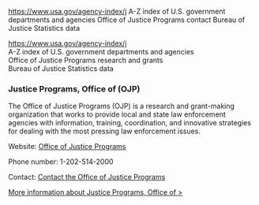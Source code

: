 

https://www.usa.gov/agency-index/j
A-Z index of U.S. government departments and agencies
Office of Justice Programs contact
Bureau of Justice Statistics data

https://www.usa.gov/agency-index/j  
A-Z index of U.S. government departments and agencies  
Office of Justice Programs research and grants  
Bureau of Justice Statistics data  

### Justice Programs, Office of (OJP)  

The Office of Justice Programs (OJP) is a research and grant-making organization that works to provide local and state law enforcement agencies with information, training, coordination, and innovative strategies for dealing with the most pressing law enforcement issues.

Website: [Office of Justice Programs](https://ojp.gov/)

Phone number: 1-202-514-2000

Contact: [Contact the Office of Justice Programs](https://ojp.gov/home/contactus.htm)

[More information about Justice Programs, Office of >](https://www.usa.gov/agencies/office-of-justice-programs)
